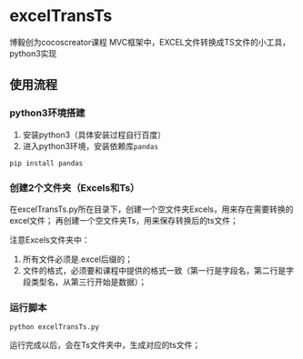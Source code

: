 # excelTransTs
博毅创为cocoscreator课程 MVC框架中，EXCEL文件转换成TS文件的小工具，python3实现

## 使用流程
### python3环境搭建
1. 安装python3（具体安装过程自行百度）
2. 进入python3环境，安装依赖库`pandas`
```
pip install pandas
```

### 创建2个文件夹（Excels和Ts）
在excelTransTs.py所在目录下，创建一个空文件夹Excels，用来存在需要转换的excel文件；
再创建一个空文件夹Ts，用来保存转换后的ts文件；

注意Excels文件夹中：
1. 所有文件必须是.excel后缀的；
2. 文件的格式，必须要和课程中提供的格式一致（第一行是字段名，第二行是字段类型名，从第三行开始是数据）；

### 运行脚本
```
python excelTransTs.py
```
运行完成以后，会在Ts文件夹中，生成对应的ts文件；
